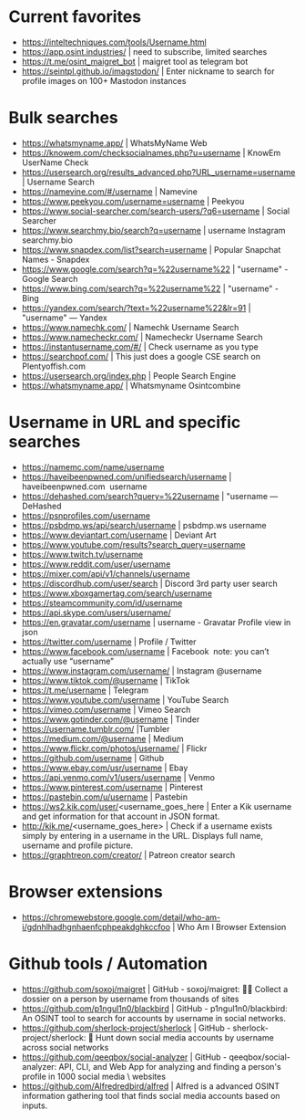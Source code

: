 # Current favorites
- https://inteltechniques.com/tools/Username.html
- https://app.osint.industries/ | need to subscribe, limited searches
- https://t.me/osint_maigret_bot | maigret tool as telegram bot
- https://seintpl.github.io/imagstodon/ | Enter nickname to search for profile images on 100+ Mastodon instances

# Bulk searches
- https://whatsmyname.app/ | WhatsMyName Web
- https://knowem.com/checksocialnames.php?u=username | KnowEm UserName Check
- https://usersearch.org/results_advanced.php?URL_username=username | Username Search
- https://namevine.com/#/username | Namevine
- https://www.peekyou.com/username=username | Peekyou
- https://www.social-searcher.com/search-users/?q6=username | Social Searcher
- https://www.searchmy.bio/search?q=username | username Instagram searchmy.bio
- https://www.snapdex.com/list?search=username | Popular Snapchat Names - Snapdex
- https://www.google.com/search?q=%22username%22 | "username" - Google Search
- https://www.bing.com/search?q=%22username%22 | "username" - Bing
- https://yandex.com/search/?text=%22username%22&lr=91 | "username" — Yandex
- https://www.namechk.com/ | Namechk Username Search
- https://www.namecheckr.com/ | Namecheckr Username Search
- https://instantusername.com/#/ | Check username as you type
- https://searchpof.com/ | This just does a google CSE search on Plentyoffish.com
- https://usersearch.org/index.php | People Search Engine
- https://whatsmyname.app/ | Whatsmyname Osintcombine

# Username in URL and specific searches
- https://namemc.com/name/username
- https://haveibeenpwned.com/unifiedsearch/username | haveibeenpwned.com  username
- https://dehashed.com/search?query=%22username | "username — DeHashed
- https://psnprofiles.com/username
- https://psbdmp.ws/api/search/username | psbdmp.ws username
- https://www.deviantart.com/username | Deviant Art
- https://www.youtube.com/results?search_query=username
- https://www.twitch.tv/username
- https://www.reddit.com/user/username
- https://mixer.com/api/v1/channels/username
- https://discordhub.com/user/search | Discord 3rd party user search
- https://www.xboxgamertag.com/search/username
- https://steamcommunity.com/id/username
- https://api.skype.com/users/username/ 
- https://en.gravatar.com/username | username - Gravatar Profile view in json
- https://twitter.com/username | Profile / Twitter
- https://www.facebook.com/username | Facebook  note: you can’t actually use “username”
- https://www.instagram.com/username/ | Instagram @username 
- https://www.tiktok.com/@username | TikTok
- https://t.me/username | Telegram
- https://www.youtube.com/username | YouTube Search
- https://vimeo.com/username | Vimeo Search
- https://www.gotinder.com/@username | Tinder
- https://username.tumblr.com/ |Tumbler
- https://medium.com/@username | Medium
- https://www.flickr.com/photos/username/ | Flickr
- https://github.com/username | Github
- https://www.ebay.com/usr/username | Ebay
- https://api.venmo.com/v1/users/username | Venmo
- https://www.pinterest.com/username | Pinterest
- https://pastebin.com/u/username | Pastebin
- https://ws2.kik.com/user/<username_goes_here | Enter a Kik username and get information for that account in JSON format.
- http://kik.me/<username_goes_here> | Check if a username exists simply by entering in a username in the URL. Displays full name, username and profile picture.
- https://graphtreon.com/creator/<username> | Patreon creator search

# Browser extensions
- https://chromewebstore.google.com/detail/who-am-i/gdnhlhadhgnhaenfcphpeakdghkccfoo | Who Am I Browser Extension

# Github tools / Automation
- https://github.com/soxoj/maigret | GitHub - soxoj/maigret: 🕵️‍♂️ Collect a dossier on a person by username from thousands of sites
- https://github.com/p1ngul1n0/blackbird | GitHub - p1ngul1n0/blackbird: An OSINT tool to search for accounts by username in social networks.
- https://github.com/sherlock-project/sherlock | GitHub - sherlock-project/sherlock: 🔎 Hunt down social media accounts by username across social networks
- https://github.com/qeeqbox/social-analyzer | GitHub - qeeqbox/social-analyzer: API, CLI, and Web App for analyzing and finding a person's profile in 1000 social media \ websites
- https://github.com/Alfredredbird/alfred | Alfred is a advanced OSINT information gathering tool that finds social media accounts based on inputs.
